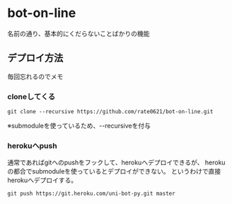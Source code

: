 # bot-on-line

名前の通り、基本的にくだらないことばかりの機能

## デプロイ方法
毎回忘れるのでメモ

### cloneしてくる

`git clone --recursive https://github.com/rate0621/bot-on-line.git`

※submoduleを使っているため、--recursiveを付与

### herokuへpush

通常であればgitへのpushをフックして、herokuへデプロイできるが、
herokuの都合でsubmoduleを使っているとデプロイができない。
というわけで直接herokuへデプロイする。

`git push https://git.heroku.com/uni-bot-py.git master`



